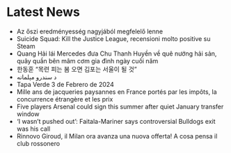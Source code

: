 # Latest News
-  Az őszi eredményesség nagyjából megfelelő lenne
-  Suicide Squad: Kill the Justice League, recensioni molto positive su Steam
-  Quang Hải lái Mercedes đưa Chu Thanh Huyền về quê nướng hải sản, quây quần bên mâm cơm gia đình ngày cuối năm
-  한동훈 “목련 피는 봄 오면 김포는 서울이 될 것”
-  د سندرو مېلمانه
-  Tapa Verde 3 de Febrero de 2024
-  Mille ans de jacqueries paysannes en France portés par les impôts, la concurrence étrangère et les prix
-  Five players Arsenal could sign this summer after quiet January transfer window
-  ‘I wasn’t pushed out’: Faitala-Mariner says controversial Bulldogs exit was his call
-  Rinnovo Giroud, il Milan ora avanza una nuova offerta! A cosa pensa il club rossonero

